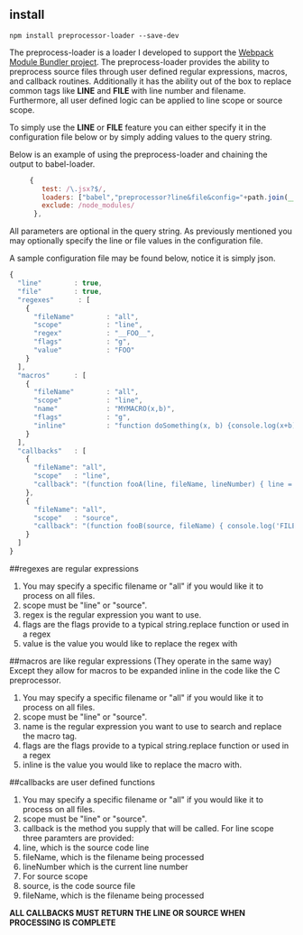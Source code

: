 ## install

```
npm install preprocessor-loader --save-dev
```

The preprocess-loader is a loader I developed to support the [Webpack Module Bundler project](https://webpack.github.io/).  The preprocess-loader provides the ability to preprocess source files through user defined regular expressions, macros, and callback routines.  Additionally it has the ability out of the box to replace common tags like __LINE__ and __FILE__ with line number and filename.  Furthermore, all user defined logic can be applied to line scope or source scope.

To simply use the __LINE__ or __FILE__ feature you can either specify it in the configuration file below or by simply adding values to the query string.

Below is an example of using the preprocess-loader and chaining the output to babel-loader.

```javascript
     {
        test: /\.jsx?$/,
        loaders: ["babel","preprocessor?line&file&config="+path.join(__dirname,'./cfg/preprocess.json')],
        exclude: /node_modules/
      },
```

All parameters are optional in the query string.  As previously mentioned you may optionally specify the line or file values in the configuration file.

A sample configuration file may be found below, notice it is simply json.
```javascript
{
  "line"        : true,
  "file"        : true,
  "regexes"      : [
    {
      "fileName"        : "all",
      "scope"           : "line",
      "regex"           : "__FOO__",
      "flags"           : "g",
      "value"           : "FOO"
    }
  ],
  "macros"      : [
    {
      "fileName"        : "all",
      "scope"           : "line",
      "name"            : "MYMACRO(x,b)",
      "flags"           : "g",
      "inline"          : "function doSomething(x, b) {console.log(x+b);}"
    }
  ],
  "callbacks"   : [
    {
      "fileName": "all",
      "scope"   : "line",
      "callback": "(function fooA(line, fileName, lineNumber) { line = line.replace(new RegExp('TEST'),'HELLO','g'); return line; })"
    },
    {
      "fileName": "all",
      "scope"   : "source",
      "callback": "(function fooB(source, fileName) { console.log('FILENAME is:'+fileName); return source; })"
    }
  ]
}
```
##regexes are regular expressions
1. You may specify a specific filename or "all" if you would like it to process on all files.  
2. scope must be "line" or "source".
3. regex is the regular expression you want to use.
4. flags are the flags provide to a typical string.replace function or used in a regex
5. value is the value you would like to replace the regex with


##macros are like regular expressions (They operate in the same way)
Except they allow for macros to be expanded inline in the code like the C preprocessor.
1. You may specify a specific filename or "all" if you would like it to process on all files.  
2. scope must be "line" or "source".
3. name is the regular expression you want to use to search and replace the macro tag.
4. flags are the flags provide to a typical string.replace function or used in a regex
5. inline is the value you would like to replace the macro with.

##callbacks are user defined functions
1. You may specify a specific filename or "all" if you would like it to process on all files. 
2. scope must be "line" or "source".
3. callback is the method you supply that will be called.  For line scope three paramters are provided:
  1. line, which is the source code line
  2. fileName, which is the filename being processed
  3. lineNumber which is the current line number
3. For source scope
  1. source, is the code source file
  2. fileName, which is the filename being processed
  
**ALL CALLBACKS MUST RETURN THE LINE OR SOURCE WHEN PROCESSING IS COMPLETE**
